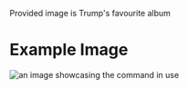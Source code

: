 Provided image is Trump's favourite album

# Example Image

![an image showcasing the command in use](/static/images/commands/heavensdoor/heavens%20door%20album.png)